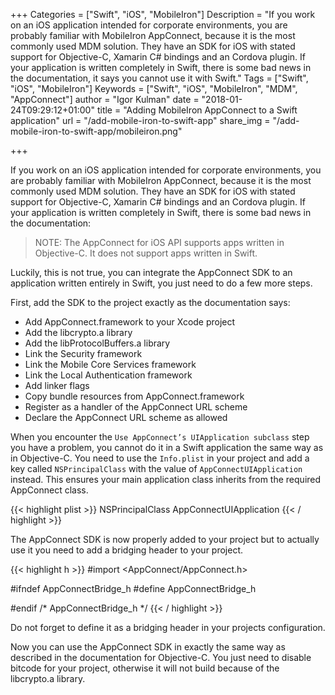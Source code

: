 +++
Categories = ["Swift", "iOS", "MobileIron"]
Description = "If you work on an iOS application intended for corporate environments, you are probably familiar with MobileIron AppConnect, because it is the most commonly used MDM solution. They have an SDK for iOS with stated support for Objective-C, Xamarin C# bindings and an Cordova plugin. If your application is written completely in Swift, there is some bad news in the documentation, it says you cannot use it with Swift."
Tags = ["Swift", "iOS", "MobileIron"]
Keywords = ["Swift", "iOS", "MobileIron", "MDM", "AppConnect"]
author = "Igor Kulman"
date = "2018-01-24T09:29:12+01:00"
title = "Adding MobileIron AppConnect to a Swift application"
url = "/add-mobile-iron-to-swift-app"
share_img = "/add-mobile-iron-to-swift-app/mobileiron.png"

+++

If you work on an iOS application intended for corporate environments, you are probably familiar with MobileIron AppConnect, because it is the most commonly used MDM solution. They have an SDK for iOS with stated support for Objective-C, Xamarin C# bindings and an Cordova plugin. If your application is written completely in Swift, there is some bad news in the documentation:

<blockquote>
	NOTE: The AppConnect for iOS API supports apps written in Objective-C. It does not support apps written in Swift.
</blockquote>

Luckily, this is not true, you can integrate the AppConnect SDK to an application written entirely in Swift, you just need to do a few more steps. 

First, add the SDK to the project exactly as the documentation says:

* Add AppConnect.framework to your Xcode project
* Add the libcrypto.a library
* Add the libProtocolBuffers.a library
* Link the Security framework
* Link the Mobile Core Services framework
* Link the Local Authentication framework
* Add linker flags
* Copy bundle resources from AppConnect.framework
* Register as a handler of the AppConnect URL scheme
* Declare the AppConnect URL scheme as allowed

When you encounter the `Use AppConnect’s UIApplication subclass` step you have a problem, you cannot do it in a Swift application the same way as in Objective-C. You need to use the `Info.plist` in your project and add a key called `NSPrincipalClass` with the value of `AppConnectUIApplication` instead. This ensures your main application class inherits from the required AppConnect class. 

{{< highlight plist >}}
<key>NSPrincipalClass</key>
<string>AppConnectUIApplication</string>
{{< / highlight >}}

<!--more-->

The AppConnect SDK is now properly added to your project but to actually use it you need to add a bridging header to your project. 

{{< highlight h >}}
#import <AppConnect/AppConnect.h>

#ifndef AppConnectBridge_h
#define AppConnectBridge_h

#endif /* AppConnectBridge_h */
{{< / highlight >}}

Do not forget to define it as a bridging header in your projects configuration. 

Now you can use the AppConnect SDK in exactly the same way as described in the documentation for Objective-C. You just need to disable bitcode for your project, otherwise it will not build because of the libcrypto.a library.
